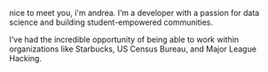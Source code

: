 nice to meet you, i'm andrea.
I’m a developer with a passion for data science and building student-empowered communities.

I’ve had the incredible opportunity of being able to work within organizations like Starbucks, US Census Bureau, and Major League Hacking.
